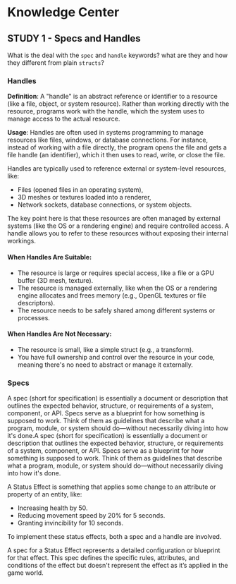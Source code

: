 
# Knowledge Center
## STUDY 1 - Specs and Handles

What is the deal with the `spec` and `handle` keywords? what are they and how they different from plain `structs`?

### Handles

**Definition**: A "handle" is an abstract reference or identifier to a resource (like a file, object, or system resource). Rather than working directly with the resource, programs work with the handle, which the system uses to manage access to the actual resource.

**Usage**: Handles are often used in systems programming to manage resources like files, windows, or database connections. For instance, instead of working with a file directly, the program opens the file and gets a file handle (an identifier), which it then uses to read, write, or close the file.

Handles are typically used to reference external or system-level resources, like:
- Files (opened files in an operating system),
- 3D meshes or textures loaded into a renderer,
- Network sockets, database connections, or system objects.

The key point here is that these resources are often managed by external systems (like the OS or a rendering engine) and require controlled access. A handle allows you to refer to these resources without exposing their internal workings.

#### When Handles Are Suitable:
- The resource is large or requires special access, like a file or a GPU buffer (3D mesh, texture).
- The resource is managed externally, like when the OS or a rendering engine allocates and frees memory (e.g., OpenGL textures or file descriptors).
- The resource needs to be safely shared among different systems or processes.

#### When Handles Are Not Necessary:
- The resource is small, like a simple struct (e.g., a transform).
- You have full ownership and control over the resource in your code, meaning there's no need to abstract or manage it externally.

### Specs

A spec (short for specification) is essentially a document or description that outlines the expected behavior, structure, or requirements of a system, component, or API. Specs serve as a blueprint for how something is supposed to work. Think of them as guidelines that describe what a program, module, or system should do—without necessarily diving into how it's done.A spec (short for specification) is essentially a document or description that outlines the expected behavior, structure, or requirements of a system, component, or API. Specs serve as a blueprint for how something is supposed to work. Think of them as guidelines that describe what a program, module, or system should do—without necessarily diving into how it's done.

A Status Effect is something that applies some change to an attribute or property of an entity, like:

- Increasing health by 50.
- Reducing movement speed by 20% for 5 seconds.
- Granting invincibility for 10 seconds.

To implement these status effects, both a spec and a handle are involved.

A spec for a Status Effect represents a detailed configuration or blueprint for that effect. This spec defines the specific rules, attributes, and conditions of the effect but doesn't represent the effect as it’s applied in the game world.
